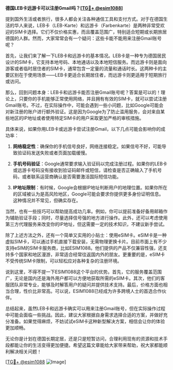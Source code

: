 **德国LEB卡远游卡可以注册Gmail吗？[[TG💪+ @esim1088](https://t.me/s/esim1088)]**

提到国外生活或者旅行，很多人都会关注各种通信工具和支付方式。对于在德国生活的华人来说，LEB卡（LEB-Karte）和远游卡（Farbenkarte）是两种非常受欢迎的SIM卡选择。它们不仅价格实惠，而且覆盖范围广，特别适合短期或长期旅居德国的人群。然而，大家常常会有一个疑问：这些卡能不能用来注册Gmail账号呢？

首先，让我们来了解一下LEB卡和远游卡的基本情况。LEB卡是一种专为德国居民设计的SIM卡，它支持本地号码、本地通话以及本地短信服务。而远游卡则是面向游客或者临时居住者的SIM卡，通常包含一定量的流量和通话时长。这两种卡的主要区别在于使用场景——LEB卡更适合长期居住者，而远游卡则更适用于短期旅行或访问。

那么，回到问题本身：LEB卡和远游卡能否注册Gmail账号呢？答案是可以的！理论上，只要你的手机能够正常使用网络，并且拥有有效的SIM卡，就可以尝试注册Gmail账号。不过，在实际操作中，可能会遇到一些小问题，比如Google可能会对新注册的账户进行额外验证。这是因为Google为了防止滥用服务，会对来自某些地区的IP地址或者使用特定SIM卡的用户采取更加严格的审核措施。

具体来说，如果你用LEB卡或远游卡尝试注册Gmail，以下几点可能会影响你的成功率：

1. **网络稳定性**：确保你的手机信号良好，网络连接稳定。如果信号不好，可能导致验证码发送失败或者页面加载缓慢。
   
2. **手机号码验证**：Google通常要求输入验证码以完成注册过程。如果你的LEB卡或远游卡号码没有接收到验证码邮件或短信，请检查是否正确输入了手机号码，或者联系运营商确认是否需要激活国际短信功能。

3. **IP地址限制**：有时候，Google会根据IP地址判断用户的地理位置。如果你所在的区域被认为是高风险地区，Google可能会要求你提供更多身份证明信息。这种情况并不常见，但确实存在。

当然，也有一些技巧可以帮助提高成功几率。例如，你可以提前准备好备用邮箱作为辅助验证手段；同时，尽量选择信号强的地方进行操作。此外，还可以考虑使用第三方代理服务来改变你的IP地址，但这需要一定的技术知识，不建议新手尝试。

除了上述方法之外，还有一个简单又实用的小贴士：使用eSIM卡。eSIM卡是一种虚拟SIM卡，可以通过手机直接下载安装，无需物理更换卡片。目前市面上有不少支持eSIM的SIM卡服务商，比如ESIM1088。他们提供的产品不仅兼容性强，还支持多个国家和地区漫游，非常适合经常往返国内外的朋友。更重要的是，eSIM卡不受传统SIM卡限制，可以轻松应对各种复杂的注册环境。

说到这里，不得不提一下ESIM1088这个平台的优势。首先，它的服务覆盖范围广，无论是国内还是海外用户都可以方便地获取所需的eSIM卡。其次，他们的客服团队非常专业，能够及时解答用户的疑问并提供技术支持。最后，价格方面也相当合理，性价比非常高。可以说，ESIM1088已经成为许多跨境人士的首选合作伙伴。

总结起来，虽然LEB卡和远游卡确实可以用来注册Gmail账号，但在实际操作过程中可能会面临一些挑战。因此，建议大家根据自身需求选择合适的方案，并做好充分准备。如果觉得麻烦，不妨试试eSIM卡这种新型解决方案，相信会让你的体验更加顺畅。

无论你是计划在德国长期定居，还是只是短暂访问，合理利用现有的资源和技术手段都能让你的生活变得更加便捷。希望这篇文章能给大家带来帮助，祝大家都能顺利解决相关问题！

[[TG💪+ @esim1088](https://t.me/s/esim1088) ![Image](https://i.postimg.cc/4NQfJmqS/Snipaste-2025-05-13-00-14-12.png)]